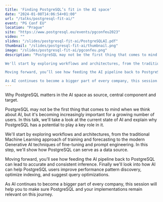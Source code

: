 ```yaml
---
title: 'Finding PostgreSQL’s fit in the AI space'
date: "2024-01-08T14:06:54+01:00"
url: "/talks/postgresql-fit-ai/"
event: "PG Conf EU"
location: "Prague"
site: "https://www.postgresql.eu/events/pgconfeu2023"
video: ""
slides: "/slides/postgresql-fit-ai/PostgreSQLAI.pdf"
thumbnail: "/slides/postgresql-fit-ai/thumbnail.png"
image: "/slides/postgresql-fit-ai/pgconfeu.png"
description: "PostgreSQL may not be the first thing that comes to mind when we think about AI, but it's becoming increasingly important for a growing number of users. In this talk, we'll take a look at the current state of AI and explain why PostgreSQL has a potential to play a key role in it.

We'll start by exploring workflows and architectures, from the traditional Machine Learning approach of training and forecasting to the modern Generative AI techniques of fine-tuning and prompt engineering. In this step, we'll show how PostgreSQL can serve as a data source.

Moving forward, you’ll see how feeding the AI pipeline back to PostgreSQL can lead to accurate and consistent inference. Finally we'll look into how AI can help PostgreSQL users improve performance pattern discovery, optimize indexing, and suggest query optimizations.

As AI continues to become a bigger part of every company, this session will help you to make sure PostgreSQL and your implementations remain relevant on this journey."
---
```


Why PostgreSQL matters in the AI space as source, central component and target.

<!--more-->

PostgreSQL may not be the first thing that comes to mind when we think about AI, but it's becoming increasingly important for a growing number of users. In this talk, we'll take a look at the current state of AI and explain why PostgreSQL has a potential to play a key role in it.

We'll start by exploring workflows and architectures, from the traditional Machine Learning approach of training and forecasting to the modern Generative AI techniques of fine-tuning and prompt engineering. In this step, we'll show how PostgreSQL can serve as a data source.

Moving forward, you’ll see how feeding the AI pipeline back to PostgreSQL can lead to accurate and consistent inference. Finally we'll look into how AI can help PostgreSQL users improve performance pattern discovery, optimize indexing, and suggest query optimizations.

As AI continues to become a bigger part of every company, this session will help you to make sure PostgreSQL and your implementations remain relevant on this journey.
